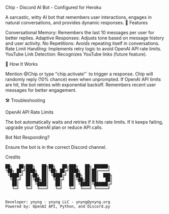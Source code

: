 Chip - Discord AI Bot - Configured for Heroku

A sarcastic, witty AI bot that remembers user interactions, engages in natural conversations, and provides dynamic responses. 🚀 Features

Conversational Memory: Remembers the last 10 messages per user for better replies.
Adaptive Responses: Adjusts tone based on message history and user activity.
No Repetitions: Avoids repeating itself in conversations.
Rate Limit Handling: Implements retry logic to avoid OpenAI API rate limits.
YouTube Link Detection: Recognizes YouTube links (future feature).

🤖 How It Works

Mention @Chip or type "chip.activate"` to trigger a response.
Chip will randomly reply (10% chance) even when unprompted.
If OpenAI API limits are hit, the bot retries with exponential backoff.
Remembers recent user messages for better engagement.

🛠 Troubleshooting

OpenAI API Rate Limits

The bot automatically waits and retries if it hits rate limits.
If it keeps failing, upgrade your OpenAI plan or reduce API calls.

Bot Not Responding?

Ensure the bot is in the correct Discord channel.



Credits

```                                
██╗   ██╗███╗   ██╗██╗   ██╗███╗   ██╗ ██████╗ 
╚██╗ ██╔╝████╗  ██║╚██╗ ██╔╝████╗  ██║██╔════╝ 
 ╚████╔╝ ██╔██╗ ██║ ╚████╔╝ ██╔██╗ ██║██║  ███╗
  ╚██╔╝  ██║╚██╗██║  ╚██╔╝  ██║╚██╗██║██║   ██║
   ██║   ██║ ╚████║   ██║   ██║ ╚████║╚██████╔╝
   ╚═╝   ╚═╝  ╚═══╝   ╚═╝   ╚═╝  ╚═══╝ ╚═════╝
                                               
                                                                                                               
Developer: ynyng - ynyng LLC - ynyng@ynyng.org
Powered by: OpenAI API, Python, and Discord.py

